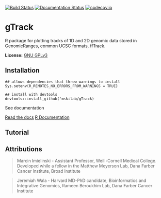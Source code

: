 [![Build Status](https://travis-ci.com/mskilab/gTrack.svg?branch=master)](https://app.travis-ci.com/github/mskilab/gTrack)
[![Documentation Status](https://readthedocs.org/projects/gtrack/badge/?version=latest)](http://gtrack.readthedocs.org/en/latest/?badge=latest)
[![codecov.io](https://img.shields.io/codecov/c/github/mskilab/gTrack.svg)](https://codecov.io/github/mskilab/gTrack?branch=master)

gTrack
======

R package for plotting tracks of 1D and 2D genomic data stored in GenomicRanges, common UCSC formats, ffTrack.  

**License:** [GNU GPLv3](https://www.gnu.org/licenses/gpl-3.0.en.html)

Installation
-----------
```{r}
## allows dependencies that throw warnings to install
Sys.setenv(R_REMOTES_NO_ERRORS_FROM_WARNINGS = TRUE) 

## install with devtools
devtools::install_github('mskilab/gTrack)
```

See documentation

[Read the docs](http://gtrack.readthedocs.org/en/latest/)
[R Documentation](https://raw.githubusercontent.com/mskilab/gTrack/master/gTrack.pdf)

Tutorial 
--------

Attributions
------------
> Marcin Imielinski - Assistant Professor, Weill-Cornell Medical College. Developed while a fellow in the Matthew Meyerson Lab, Dana Farber Cancer Institute, Broad Institute

> Jeremiah Wala - Harvard MD-PhD candidate, Bioinformatics and Integrative Genomics, Rameen Beroukhim Lab, Dana Farber Cancer Institute

[license]: https://github.com/jwalabroad/gTrack/blob/master/LICENSE
